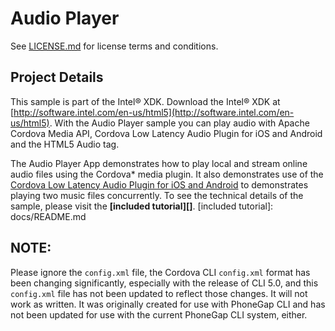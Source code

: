 Audio Player 
=====================================================================

See [LICENSE.md](<LICENSE.md>) for license terms and conditions.

## Project Details ##

This sample is part of the Intel® XDK. 
Download the Intel® XDK at [http://software.intel.com/en-us/html5](http://software.intel.com/en-us/html5). With the Audio Player sample you can play audio with Apache Cordova Media API, Cordova Low Latency Audio Plugin for iOS and Android and the HTML5 Audio tag.


The Audio Player App demonstrates how to play local and stream online audio files using the Cordova* media plugin. It also demonstrates use of the [Cordova Low Latency Audio Plugin for iOS and Android](https://github.com/floatinghotpot/testaudio/tree/master/plugins/com.rjfun.cordova.plugin.lowlatencyaudio) to demonstrates playing two music files concurrently. To see the technical details of the sample, 
please visit the **[included tutorial][]**. 
[included tutorial]: docs/README.md



## NOTE: ##

Please ignore the `config.xml` file, the Cordova CLI `config.xml` format has
been changing significantly, especially with the release of CLI 5.0, and this
`config.xml` file has not been updated to reflect those changes. It will not
work as written. It was originally created for use with PhoneGap CLI and has
not been updated for use with the current PhoneGap CLI system, either.
